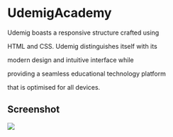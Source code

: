 <h1>UdemigAcademy</h1>

Udemig boasts a responsive structure crafted using

HTML and CSS. Udemig distinguishes itself with its 

modern design and intuitive interface while 

providing a seamless educational technology platform 

that is optimised for all devices.

<h2>Screenshot</h2>

![](ekran.gif)
